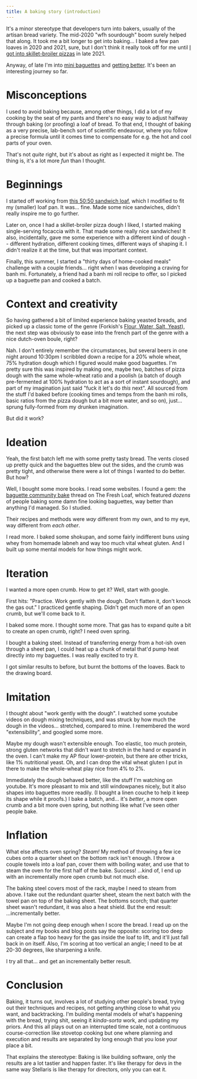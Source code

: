 ```yaml
---
title: A baking story (introduction)
---
```


It's a minor stereotype that developers turn into bakers, usually of the
artisan bread variety. The mid-2020 "wfh sourdough" boom surely helped
that along. It took me a bit longer to get into baking... I baked a few
pan loaves in 2020 and 2021, sure, but I don't think it really took off
for me until [I got into skillet-broiler pizzas](https://twitter.com/arachnocapital2/status/1453173423140585473)
in late 2021.

Anyway, of late I'm into [mini baguettes](https://twitter.com/arachnocapital2/status/1545205070215540736)
and [getting better](https://twitter.com/arachnocapital2/status/1577171013519167488).
It's been an interesting journey so far.

# Misconceptions

I used to avoid baking because, among other things, I did a lot of my
cooking by the seat of my pants and there's no easy way to adjust halfway
through baking (or proofing) a loaf of bread. To that end, I thought of
baking as a very precise, lab-bench sort of scientific endeavour, where
you follow a precise formula until it comes time to compensate for e.g.
the hot and cool parts of your oven.

That's not _quite_ right, but it's about as right as I expected it might
be. The thing is, it's a lot more _fun_ than I thought.

# Beginnings

I started off working from [this 50:50 sandwich loaf](https://www.abreaducation.com/content/baking-bread-with-whole-wheat-flour),
which I modified to fit my (smaller) loaf pan. It was... fine. Made some
nice sandwiches, didn't really inspire me to go further.

Later on, once I had a skillet-broiler pizza dough I liked, I started
making single-serving focaccia with it. That made some really nice
sandwiches! It also, incidentally, gave me some experience with a
different kind of dough -- different hydration, different cooking times,
different ways of shaping it. I didn't realize it at the time, but that
was important context.

Finally, this summer, I started a "thirty days of home-cooked meals"
challenge with a couple friends... right when I was developing a craving
for banh mi. Fortunately, a friend had a banh mi roll recipe to offer,
so I picked up a baguette pan and cooked a batch.

# Context and creativity

So having gathered a bit of limited experience baking yeasted breads,
and picked up a classic tome of the genre (Forkish's [Flour, Water, Salt, Yeast](https://kensartisan.com/flour-water-salt-yeast)),
the next step was obviously to ease into the french part of the genre
with a nice dutch-oven boule, right?

Nah. I don't entirely remember the circumstances, but several beers in
one night around 10:30pm I scribbled down a recipe for a 20% whole wheat,
75% hydration dough which I figured would make good baguettes. I'm pretty
sure this was inspired by making one, maybe two, batches of pizza dough
with the same whole-wheat ratio and a poolish (a batch of dough
pre-fermented at 100% hydration to act as a sort of instant sourdough),
and part of my imagination just said "fuck it let's do _this_ next". All
sourced from the stuff I'd baked before (cooking times and temps from the
banh mi rolls, basic ratios from the pizza dough but a bit more water,
and so on), just... sprung fully-formed from my drunken imagination.

But did it work?

# Ideation

Yeah, the first batch left me with some pretty tasty bread. The vents
closed up pretty quick and the baguettes blew out the sides, and the
crumb was pretty tight, and otherwise there were a lot of things I
wanted to do better. But how?

Well, I bought some more books. I read some websites. I found a gem: the
[baguette community bake](https://www.thefreshloaf.com/node/64622/community-bake-baguettes-alfanso)
thread on The Fresh Loaf, which featured _dozens_ of people baking some
damn fine looking baguettes, way better than anything I'd managed. So I
studied.

Their recipes and methods were _way_ different from my own, and to my
eye, way different from _each other_.

I read more. I baked some shokupan, and some fairly indifferent buns
using whey from homemade labneh and way too much vital wheat gluten.
And I built up some mental models for how things might work.

# Iteration

I wanted a more open crumb. How to get it? Well, start with google.

First hits: "Practice. Work gently with the dough. Don't flatten it,
don't knock the gas out." I practiced gentle shaping. Didn't get much
more of an open crumb, but we'll come back to it.

I baked some more. I thought some more. That gas has to expand quite a
bit to create an open crumb, right? I need oven spring.

I bought a baking steel. Instead of transferring energy from a hot-ish
oven through a sheet pan, I could heat up a chunk of metal that'd pump
heat directly into my baguettes. I was really excited to try it.

I got similar results to before, but burnt the bottoms of the loaves.
Back to the drawing board.

# Imitation

I thought about "work gently with the dough". I watched some youtube
videos on dough mixing techniques, and was struck by how much the dough
in the videos... stretched, compared to mine. I remembered the word
"extensibility", and googled some more.

Maybe my dough wasn't extensible enough. Too elastic, too much protein,
strong gluten networks that didn't want to stretch in the hand or
expand in the oven. I can't make my AP flour lower-protein, but there
are other tricks, like 1% nutritional yeast. Oh, and I can drop the
vital wheat gluten I put in there to make the whole-wheat play nice
from 4% to 2%.

Immediately the dough behaved better, like the stuff I'm watching on
youtube. It's more pleasant to mix and still windowpanes nicely, but
it also shapes into baguettes more readily. (I bought a linen couche
to help it keep its shape while it proofs.) I bake a batch, and... it's
_better_, a more open crumb and a bit more oven spring, but nothing
like what I've seen other people bake.

# Inflation

What else affects oven spring? _Steam!_ My method of throwing a few ice
cubes onto a quarter sheet on the bottom rack isn't enough. I throw a
couple towels into a loaf pan, cover them with boiling water, and use
that to steam the oven for the first half of the bake. Success! ...kind
of, I end up with an incrementally more open crumb but not much else.

The baking steel covers most of the rack, maybe I need to steam from
above. I take out the redundant quarter sheet, steam the next batch
with the towel pan on top of the baking sheet. The bottoms scorch;
that quarter sheet wasn't redundant, it was also a heat shield. But
the end result: ...incrementally better.

Maybe I'm not going deep enough when I score the bread. I read up on
the subject and my books and blog posts say the opposite: scoring too
deep can create a flap too heavy for the gas inside the loaf to lift,
and it'll just fall back in on itself. Also, I'm scoring at too
vertical an angle; I need to be at 20-30 degrees, like sharpening a
knife.

I try all that... and get an incrementally better result.

# Conclusion

Baking, it turns out, involves a lot of studying other people's bread,
trying out their techniques and recipes, not getting anything close to
what you want, and backtracking. I'm building mental models of what's
happening with the bread, trying shit, seeing it _kinda-sorta_ work,
and updating my priors. And this all plays out on an interrupted time
scale, not a continuous course-correction like stovetop cooking but one
where planning and execution and results are separated by long enough
that you lose your place a bit.

That explains the stereotype: Baking is like building software, only
the results are a lot tastier and happen faster. It's like therapy for
devs in the same way Stellaris is like therapy for directors, only you
can eat it.